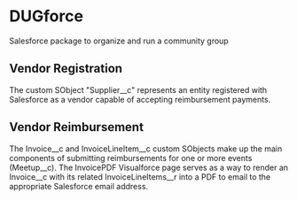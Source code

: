 # DUGforce
Salesforce package to organize and run a community group

## Vendor Registration
The custom SObject "Supplier__c" represents an entity registered with Salesforce as a vendor capable of accepting reimbursement payments.

## Vendor Reimbursement
The Invoice__c and InvoiceLineItem__c custom SObjects make up the main components of submitting reimbursements for one or more events (Meetup__c).  The InvoicePDF Visualforce page serves as a way to render an Invoice__c with its related InvoiceLineItems__r into a PDF to email to the appropriate Salesforce email address.

